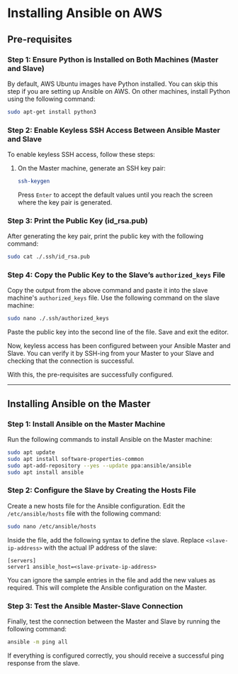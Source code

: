 
# Installing Ansible on AWS

## Pre-requisites

### Step 1: Ensure Python is Installed on Both Machines (Master and Slave)
By default, AWS Ubuntu images have Python installed. You can skip this step if you are setting up Ansible on AWS. On other machines, install Python using the following command:
```bash
sudo apt-get install python3
```

### Step 2: Enable Keyless SSH Access Between Ansible Master and Slave
To enable keyless SSH access, follow these steps:

1. On the Master machine, generate an SSH key pair:
    ```bash
    ssh-keygen
    ```
    Press `Enter` to accept the default values until you reach the screen where the key pair is generated.

### Step 3: Print the Public Key (id_rsa.pub)
After generating the key pair, print the public key with the following command:
```bash
sudo cat ./.ssh/id_rsa.pub
```

### Step 4: Copy the Public Key to the Slave’s `authorized_keys` File
Copy the output from the above command and paste it into the slave machine's `authorized_keys` file. Use the following command on the slave machine:
```bash
sudo nano ./.ssh/authorized_keys
```
Paste the public key into the second line of the file. Save and exit the editor.

Now, keyless access has been configured between your Ansible Master and Slave. You can verify it by SSH-ing from your Master to your Slave and checking that the connection is successful.

With this, the pre-requisites are successfully configured.

---

## Installing Ansible on the Master

### Step 1: Install Ansible on the Master Machine
Run the following commands to install Ansible on the Master machine:
```bash
sudo apt update
sudo apt install software-properties-common
sudo apt-add-repository --yes --update ppa:ansible/ansible
sudo apt install ansible
```

### Step 2: Configure the Slave by Creating the Hosts File
Create a new hosts file for the Ansible configuration. Edit the `/etc/ansible/hosts` file with the following command:
```bash
sudo nano /etc/ansible/hosts
```

Inside the file, add the following syntax to define the slave. Replace `<slave-ip-address>` with the actual IP address of the slave:
```
[servers]
server1 ansible_host=<slave-private-ip-address>
```
You can ignore the sample entries in the file and add the new values as required. This will complete the Ansible configuration on the Master.

### Step 3: Test the Ansible Master-Slave Connection
Finally, test the connection between the Master and Slave by running the following command:
```bash
ansible -m ping all
```

If everything is configured correctly, you should receive a successful ping response from the slave.

